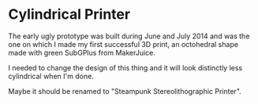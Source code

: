 Cylindrical Printer
==

The early ugly prototype was built during June and July 2014 and was the one on which I made my first successful 3D print,
an octohedral shape made with green SubGPlus from MakerJuice.

I needed to change the design of this thing and it will look distinctly less cylindrical when I'm done.

Maybe it should be renamed to "Steampunk Stereolithographic Printer".
